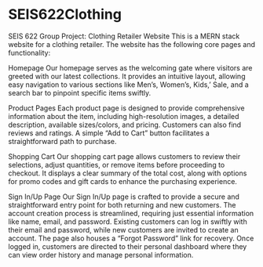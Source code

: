 # SEIS622Clothing
SEIS 622 Group Project: Clothing Retailer Website
This is a MERN stack website for a clothing retailer. The website has the following core pages and functionality:

Homepage
Our homepage serves as the welcoming gate where visitors are greeted with our latest collections. It provides an intuitive layout, allowing easy navigation to various sections like Men’s, Women’s, Kids,’ Sale, and a search bar to pinpoint specific items swiftly.

Product Pages
Each product page is designed to provide comprehensive information about the item, including high-resolution images, a detailed description, available sizes/colors, and pricing. Customers can also find reviews and ratings. A simple “Add to Cart” button facilitates a straightforward path to purchase.

Shopping Cart
Our shopping cart page allows customers to review their selections, adjust quantities, or remove items before proceeding to checkout. It displays a clear summary of the total cost, along with options for promo codes and gift cards to enhance the purchasing experience.

Sign In/Up Page
Our Sign In/Up page is crafted to provide a secure and straightforward entry point for both returning and new customers. The account creation process is streamlined, requiring just essential information like name, email, and password. Existing customers can log in swiftly with their email and password, while new customers are invited to create an account. The page also houses a “Forgot Password” link for recovery. Once logged in, customers are directed to their personal dashboard where they can view order history and manage personal information.